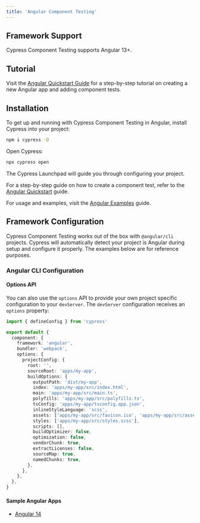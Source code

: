 ```yaml
---
title: 'Angular Component Testing'
---
```


## Framework Support

Cypress Component Testing supports Angular 13+.

## Tutorial

Visit the
[Angular Quickstart Guide](/guides/component-testing/angular/quickstart) for a
step-by-step tutorial on creating a new Angular app and adding component tests.

## Installation

To get up and running with Cypress Component Testing in Angular, install Cypress
into your project:

```bash
npm i cypress -D
```

Open Cypress:

```bash
npx cypress open
```

<DocsImage 
  src="/img/guides/component-testing/select-test-type.jpg" 
  caption="Choose Component Testing"> </DocsImage>

The Cypress Launchpad will guide you through configuring your project.

<Alert type="info">

For a step-by-step guide on how to create a component test, refer to the
[Angular Quickstart](/guides/component-testing/angular/quickstart) guide.

For usage and examples, visit the
[Angular Examples](/guides/component-testing/angular/examples) guide.

</Alert>

## Framework Configuration

Cypress Component Testing works out of the box with `@angular/cli` projects.
Cypress will automatically detect your project is Angular during setup and
configure it properly. The examples below are for reference purposes.

### Angular CLI Configuration

<cypress-config-file>
<template #js>

```js
module.exports = {
  component: {
    devServer: {
      framework: 'angular',
      bundler: 'webpack',
    },
    specPattern: '**/*.cy.ts',
  },
}
```

</template>
<template #ts>

```ts
import { defineConfig } from 'cypress'

export default defineConfig({
  component: {
    devServer: {
      framework: 'angular',
      bundler: 'webpack',
    },
    specPattern: '**/*.cy.ts',
  },
})
```

</template>
</cypress-config-file>

#### Options API

You can also use the `options` API to provide your own project specific
configuration to your `devServer`. The `devServer` configuration receives an
`options` property:

<code-group>
<code-block label="cypress.config.ts" active>

```ts
import { defineConfig } from 'cypress'

export default {
  component: {
    framework: 'angular',
    bundler: 'webpack',
    options: {
      projectConfig: {
        root: '',
        sourceRoot: 'apps/my-app',
        buildOptions: {
          outputPath: 'dist/my-app',
          index: 'apps/my-app/src/index.html',
          main: 'apps/my-app/src/main.ts',
          polyfills: 'apps/my-app/src/polyfills.ts',
          tsConfig: 'apps/my-app/tsconfig.app.json',
          inlineStyleLanguage: 'scss',
          assets: ['apps/my-app/src/favicon.ico', 'apps/my-app/src/assets'],
          styles: ['apps/my-app/src/styles.scss'],
          scripts: [],
          buildOptimizer: false,
          optimization: false,
          vendorChunk: true,
          extractLicenses: false,
          sourceMap: true,
          namedChunks: true,
        },
      },
    },
  },
}
```

</code-block>
</code-group>

#### Sample Angular Apps

- [Angular 14](https://github.com/cypress-io/cypress-component-testing-apps/tree/main/angular)
